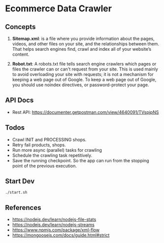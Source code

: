 # Ecommerce Data Crawler


## Concepts
1. __Sitemap.xml__: is a file where you provide information about the pages, videos, and other files on your site, and the relationships between them. That helps search engines find, crawl and index all of your website’s content.

2. __Robot.txt__: A robots.txt file tells search engine crawlers which pages or files the crawler can or can't request from your site. This is used mainly to avoid overloading your site with requests; it is not a mechanism for keeping a web page out of Google. To keep a web page out of Google, you should use noindex directives, or password-protect your page.

## API Docs
- Rest API: https://documenter.getpostman.com/view/4640091/TVspjpNS

## Todos
- Crawl INIT and PROCESSING shops.
- Retry fail products, shops.
- Run more async (parallel) tasks for crawling 
- Schedule the crawling task repetitively.
- Save the running checkpoint. So the app can run from the stopping point of the previous execution.


## Start Dev
```
./start.sh
```


## References
- https://nodejs.dev/learn/nodejs-file-stats
- https://nodejs.dev/learn/nodejs-streams
- https://www.npmjs.com/package/xml-flow
- https://mongoosejs.com/docs/guide.html#strict
